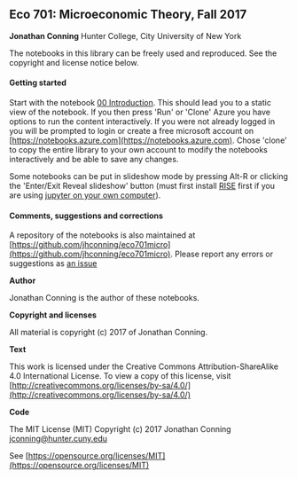 ## Eco 701: Microeconomic Theory, Fall 2017

**Jonathan Conning**
Hunter College, City University of New York

The notebooks in this library can be freely used and reproduced. See the copyright and
license notice below.

#### Getting started

Start with the notebook [00 Introduction](https://notebooks.azure.com/jhconning/libraries/701micro/html/notebooks/00+Introduction.ipynb). This should lead you to a static view of the notebook. If you then press 'Run' or 'Clone' Azure you have options to run the content interactively. If you were not already logged in you will be prompted to login or create a free microsoft account on [https://notebooks.azure.com](https://notebooks.azure.com).  Chose 'clone' to copy the entire library to your own account to modify the notebooks interactively and be able to save any changes.

Some notebooks can be put in slideshow mode by pressing Alt-R or clicking the 'Enter/Exit Reveal slideshow' button (must first install [RISE](https://github.com/damianavila/RISE) first if you are using [jupyter on your own computer](http://jupyter.org/install.html)).


#### Comments, suggestions and corrections

A repository of the notebooks is also maintained at [https://github.com/jhconning/eco701micro](https://github.com/jhconning/eco701micro).
Please report any errors or suggestions as [an issue](https://github.com/jhconning/eco701micro/issues)

**Author**

Jonathan Conning is the author of these notebooks.

**Copyright and licenses**

All material is copyright (c) 2017 of Jonathan Conning.

**Text** 

This work is licensed under the Creative Commons Attribution-ShareAlike
4.0 International License. To view a copy of this license,
visit [http://creativecommons.org/licenses/by-sa/4.0/](http://creativecommons.org/licenses/by-sa/4.0/)

**Code**

The MIT License (MIT) Copyright (c) 2017 
Jonathan Conning [jconning@hunter.cuny.edu](jconning@hunter.cuny.edu)

See [https://opensource.org/licenses/MIT](https://opensource.org/licenses/MIT)
